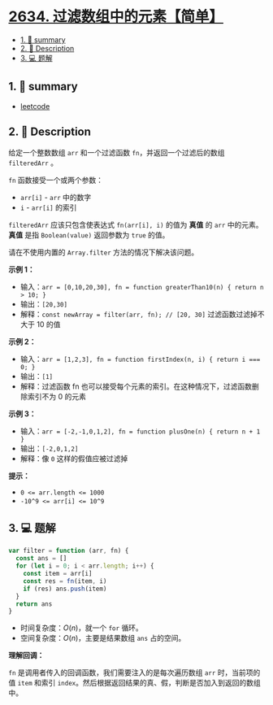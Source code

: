 # [2634. 过滤数组中的元素【简单】](https://github.com/Tdahuyou/leetcode/tree/main/2634.%20%E8%BF%87%E6%BB%A4%E6%95%B0%E7%BB%84%E4%B8%AD%E7%9A%84%E5%85%83%E7%B4%A0%E3%80%90%E7%AE%80%E5%8D%95%E3%80%91)

<!-- region:toc -->
- [1. 📝 summary](#1--summary)
- [2. 📝 Description](#2--description)
- [3. 💻 题解](#3--题解)
<!-- endregion:toc -->

## 1. 📝 summary

- [leetcode](https://leetcode.cn/problems/filter-elements-from-array/)

## 2. 📝 Description

给定一个整数数组 `arr` 和一个过滤函数 `fn`，并返回一个过滤后的数组 `filteredArr` 。

`fn` 函数接受一个或两个参数：

- `arr[i]` - `arr` 中的数字
- `i` - `arr[i]` 的索引

`filteredArr` 应该只包含使表达式 `fn(arr[i], i)` 的值为 **真值** 的 `arr` 中的元素。**真值** 是指 `Boolean(value)` 返回参数为 `true` 的值。

请在不使用内置的 `Array.filter` 方法的情况下解决该问题。

**示例 1：**

- 输入：`arr = [0,10,20,30], fn = function greaterThan10(n) { return n > 10; }`
- 输出：`[20,30]`
- 解释：`const newArray = filter(arr, fn); // [20, 30]` 过滤函数过滤掉不大于 10 的值

**示例 2：**

- 输入：`arr = [1,2,3], fn = function firstIndex(n, i) { return i === 0; }`
- 输出：`[1]`
- 解释：过滤函数 fn 也可以接受每个元素的索引。在这种情况下，过滤函数删除索引不为 0 的元素

**示例 3：**

- 输入：`arr = [-2,-1,0,1,2], fn = function plusOne(n) { return n + 1 }`
- 输出：`[-2,0,1,2]`
- 解释：像 `0` 这样的假值应被过滤掉

**提示：**

- `0 <= arr.length <= 1000`
- `-10^9 <= arr[i] <= 10^9`

## 3. 💻 题解

```javascript
var filter = function (arr, fn) {
  const ans = []
  for (let i = 0; i < arr.length; i++) {
    const item = arr[i]
    const res = fn(item, i)
    if (res) ans.push(item)
  }
  return ans
}
```

- 时间复杂度：$O(n)$，就一个 `for` 循环。
- 空间复杂度：$O(n)$，主要是结果数组 `ans` 占的空间。

**理解回调：**

`fn` 是调用者传入的回调函数，我们需要注入的是每次遍历数组 `arr` 时，当前项的值 `item` 和索引 `index`。然后根据返回结果的真、假，判断是否加入到返回的数组中。

